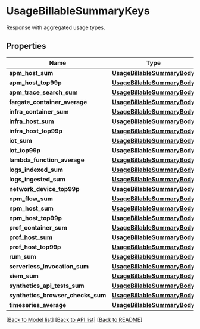 # UsageBillableSummaryKeys

Response with aggregated usage types.

## Properties
Name | Type | Description | Notes
------------ | ------------- | ------------- | -------------
**apm_host_sum** | [**UsageBillableSummaryBody**](UsageBillableSummaryBody.md) |  | [optional] 
**apm_host_top99p** | [**UsageBillableSummaryBody**](UsageBillableSummaryBody.md) |  | [optional] 
**apm_trace_search_sum** | [**UsageBillableSummaryBody**](UsageBillableSummaryBody.md) |  | [optional] 
**fargate_container_average** | [**UsageBillableSummaryBody**](UsageBillableSummaryBody.md) |  | [optional] 
**infra_container_sum** | [**UsageBillableSummaryBody**](UsageBillableSummaryBody.md) |  | [optional] 
**infra_host_sum** | [**UsageBillableSummaryBody**](UsageBillableSummaryBody.md) |  | [optional] 
**infra_host_top99p** | [**UsageBillableSummaryBody**](UsageBillableSummaryBody.md) |  | [optional] 
**iot_sum** | [**UsageBillableSummaryBody**](UsageBillableSummaryBody.md) |  | [optional] 
**iot_top99p** | [**UsageBillableSummaryBody**](UsageBillableSummaryBody.md) |  | [optional] 
**lambda_function_average** | [**UsageBillableSummaryBody**](UsageBillableSummaryBody.md) |  | [optional] 
**logs_indexed_sum** | [**UsageBillableSummaryBody**](UsageBillableSummaryBody.md) |  | [optional] 
**logs_ingested_sum** | [**UsageBillableSummaryBody**](UsageBillableSummaryBody.md) |  | [optional] 
**network_device_top99p** | [**UsageBillableSummaryBody**](UsageBillableSummaryBody.md) |  | [optional] 
**npm_flow_sum** | [**UsageBillableSummaryBody**](UsageBillableSummaryBody.md) |  | [optional] 
**npm_host_sum** | [**UsageBillableSummaryBody**](UsageBillableSummaryBody.md) |  | [optional] 
**npm_host_top99p** | [**UsageBillableSummaryBody**](UsageBillableSummaryBody.md) |  | [optional] 
**prof_container_sum** | [**UsageBillableSummaryBody**](UsageBillableSummaryBody.md) |  | [optional] 
**prof_host_sum** | [**UsageBillableSummaryBody**](UsageBillableSummaryBody.md) |  | [optional] 
**prof_host_top99p** | [**UsageBillableSummaryBody**](UsageBillableSummaryBody.md) |  | [optional] 
**rum_sum** | [**UsageBillableSummaryBody**](UsageBillableSummaryBody.md) |  | [optional] 
**serverless_invocation_sum** | [**UsageBillableSummaryBody**](UsageBillableSummaryBody.md) |  | [optional] 
**siem_sum** | [**UsageBillableSummaryBody**](UsageBillableSummaryBody.md) |  | [optional] 
**synthetics_api_tests_sum** | [**UsageBillableSummaryBody**](UsageBillableSummaryBody.md) |  | [optional] 
**synthetics_browser_checks_sum** | [**UsageBillableSummaryBody**](UsageBillableSummaryBody.md) |  | [optional] 
**timeseries_average** | [**UsageBillableSummaryBody**](UsageBillableSummaryBody.md) |  | [optional] 

[[Back to Model list]](README.md#documentation-for-models) [[Back to API list]](README.md#documentation-for-api-endpoints) [[Back to README]](README.md)



